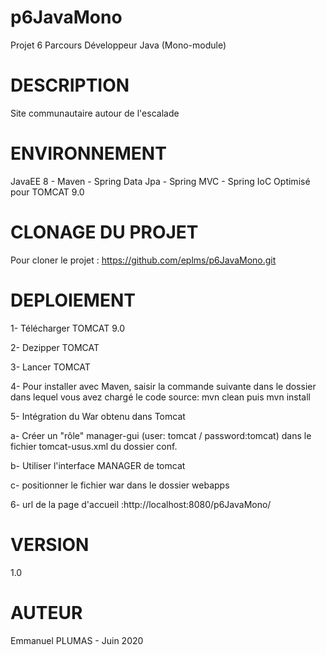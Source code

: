 # p6JavaMono
Projet 6 Parcours Développeur Java (Mono-module)

# DESCRIPTION
Site communautaire autour de l'escalade

# ENVIRONNEMENT
JavaEE 8 - Maven - Spring Data Jpa - Spring MVC - Spring IoC
Optimisé pour TOMCAT 9.0

# CLONAGE DU PROJET
Pour cloner le projet : https://github.com/eplms/p6JavaMono.git

# DEPLOIEMENT
1- Télécharger TOMCAT 9.0

2- Dezipper TOMCAT

3- Lancer TOMCAT

4- Pour installer avec Maven, saisir la commande suivante dans le dossier dans lequel vous avez chargé le code source: mvn clean puis mvn install

5- Intégration du War obtenu dans Tomcat

  a- Créer un "rôle" manager-gui (user: tomcat / password:tomcat) dans le fichier tomcat-usus.xml du dossier conf.
  
  b- Utiliser l'interface MANAGER de tomcat
  
  c- positionner le fichier war dans le dossier webapps
  
6- url de la page d'accueil :http://localhost:8080/p6JavaMono/



# VERSION
1.0

# AUTEUR
Emmanuel PLUMAS - Juin 2020


